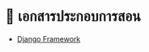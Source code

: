 # 📖 เอกสารประกอบการสอน
- [Django Framework](https://mega.nz/file/fLgzTQ5K#xs8z4tuRFCk5qQSGa0-XfVFMjnc-_-9jwCec0Y8I668)
